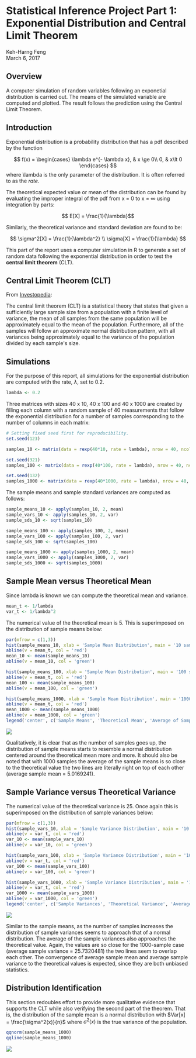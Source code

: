# Statistical Inference Project Part 1: Exponential Distribution and Central Limit Theorem
Keh-Harng Feng  
March 6, 2017  



## Overview
A computer simulation of random variables following an exponetial distribution is carried out. The means of the simulated variable are computed and plotted. The result follows the prediction using the Central Limit Theorem.

## Introduction

Exponential distribution is a probability distribution that has a pdf described by the function

$$ 
f(x) = 
\begin{cases}
    \lambda e^{- \lambda x}, & x \ge 0\\
    0, & x\lt 0
\end{cases}
$$
where \lambda is the only parameter of the distribution.  It is often referred to as the *rate*. 

The theoretical expected value or mean of the distribution can be found by evaluating the improper integral of the pdf from x = 0 to x = $\infty$ using integration by parts:

$$ E[X] = \frac{1}{\lambda}$$

Similarly, the theoretical variance and standard deviation are found to be:

$$ 
\sigma^2[X] = \frac{1}{\lambda^2} \\
\sigma[X] = \frac{1}{\lambda}
$$

This part of the report uses a computer simulation in R to generate a set of random data following the exponential distribution in order to test the **central limit theorem**  (CLT).

## Central Limit Theorem (CLT)

From [Investopedia](http://www.investopedia.com/terms/c/central_limit_theorem.asp):

The central limit theorem (CLT) is a statistical theory that states that given a sufficiently large sample size from a population with a finite level of variance, the mean of all samples from the same population will be approximately equal to the mean of the population. Furthermore, all of the samples will follow an approximate normal distribution pattern, with all variances being approximately equal to the variance of the population divided by each sample's size.


## Simulations

For the purpose of this report, all simulations for the exponential distribution are computed with the rate, $\lambda$, set to 0.2.


```r
lambda <- 0.2
```

Three matrices with sizes 40 x 10, 40 x 100 and 40 x 1000 are created by filling each column with a random sample of 40 measurements that follow the exponential distribution for a number of samples corresponding to the number of columns in each matrix:


```r
# Setting fixed seed first for reproducibility.
set.seed(123)

samples_10 <- matrix(data = rexp(40*10, rate = lambda), nrow = 40, ncol = 10)

set.seed(321)
samples_100 <- matrix(data = rexp(40*100, rate = lambda), nrow = 40, ncol = 100)

set.seed(132)
samples_1000 <- matrix(data = rexp(40*1000, rate = lambda), nrow = 40, ncol = 1000)
```

The sample means and sample standard variances are computed as follows:


```r
sample_means_10 <- apply(samples_10, 2, mean)
sample_vars_10 <- apply(samples_10, 2, var)
sample_sds_10 <- sqrt(samples_10)

sample_means_100 <- apply(samples_100, 2, mean)
sample_vars_100 <- apply(samples_100, 2, var)
sample_sds_100 <- sqrt(samples_100)

sample_means_1000 <- apply(samples_1000, 2, mean)
sample_vars_1000 <- apply(samples_1000, 2, var)
sample_sds_1000 <- sqrt(samples_1000)
```

## Sample Mean versus Theoretical Mean

Since lambda is known we can compute the theoretical mean and variance.


```r
mean_t <- 1/lambda
var_t <- 1/lambda^2
```

The numerical value of the theoretical mean is 5. This is superimposed on the distribution of sample means below:


```r
par(mfrow = c(1,3))
hist(sample_means_10, xlab = 'Sample Mean Distribution', main = '10 samples')
abline(v = mean_t, col = 'red')
mean_10 <- mean(sample_means_10)
abline(v = mean_10, col = 'green')

hist(sample_means_100, xlab = 'Sample Mean Distribution', main = '100 samples')
abline(v = mean_t, col = 'red')
mean_100 <- mean(sample_means_100)
abline(v = mean_100, col = 'green')

hist(sample_means_1000, xlab = 'Sample Mean Distribution', main = '1000 samples')
abline(v = mean_t, col = 'red')
mean_1000 <- mean(sample_means_1000)
abline(v = mean_1000, col = 'green')
legend('center', c('Sample Means', 'Theoretical Mean', 'Average of Sample Means'), lty = c(1,1,1), col = c('black', 'red', 'green'))
```

![](Simulation_files/figure-html/mean_figure-1.png)<!-- -->

Qualitatively, it is clear that as the number of samples goes up, the distribution of sample means starts to resemble a normal distribution centered around the theoretical mean more and more. It should also be noted that with 1000 samples the average of the sample means is so close to the theoretical value the two lines are literally right on top of each other (average sample mean = 5.0169241).

## Sample Variance versus Theoretical Variance

The numerical value of the theoretical variance is 25. Once again this is superimposed on the distribution of sample variances below:


```r
par(mfrow = c(1,3))
hist(sample_vars_10, xlab = 'Sample Variance Distribution', main = '10 samples')
abline(v = var_t, col = 'red')
var_10 <- mean(sample_vars_10)
abline(v = var_10, col = 'green')

hist(sample_vars_100, xlab = 'Sample Variance Distribution', main = '100 samples')
abline(v = var_t, col = 'red')
var_100 <- mean(sample_vars_100)
abline(v = var_100, col = 'green')

hist(sample_vars_1000, xlab = 'Sample Variance Distribution', main = '1000 samples')
abline(v = var_t, col = 'red')
var_1000 <- mean(sample_vars_1000)
abline(v = var_1000, col = 'green')
legend('center', c('Sample Variances', 'Theoretical Variance', 'Average of Sample Variances'), lty = c(1,1,1), col = c('black', 'red', 'green'))
```

![](Simulation_files/figure-html/var_figure-1.png)<!-- -->

Similar to the sample means, as the number of samples increases the distribution of sample variances seems to approach that of a normal distribution. The average of the sample variances also approaches the theoretical value. Again, the values are so close for the 1000-sample case (average sample variance = 25.7320481) the two lines seem to overlap each other. The convergence of average sample mean and average sample variance to the theoretical values is expected, since they are both unbiased statistics.

## Distribution Identification

This section redoubles effort to provide more qualitative evidence that supports the CLT while also verifying the second part of the theorem. That is, the distribution of the sample mean is a normal distribution with $Var[x] = \frac{\sigma^2(x)}{n}$ where $\sigma^2(x)$ is the true variance of the population. 




```r
qqnorm(sample_means_1000)
qqline(sample_means_1000)
```

![](Simulation_files/figure-html/qq-1.png)<!-- -->

